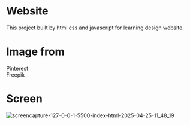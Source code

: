 # Website
This project built by html css and javascript for learning design website.
# Image from
Pinterest <br>
Freepik
# Screen 
![screencapture-127-0-0-1-5500-index-html-2025-04-25-11_48_19](https://github.com/user-attachments/assets/e73c5471-d6fb-4ce1-9307-a65d8df54410)
